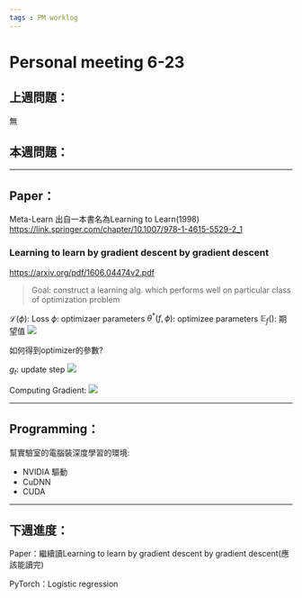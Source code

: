```yaml
---
tags : PM worklog
---
```

# Personal meeting 6-23
## 上週問題：
無

## 本週問題：

---
## Paper：

Meta-Learn 出自一本書名為Learning to Learn(1998)
https://link.springer.com/chapter/10.1007/978-1-4615-5529-2_1



### Learning to learn by gradient descent by gradient descent
https://arxiv.org/pdf/1606.04474v2.pdf 
> Goal: construct a learning alg. which performs well on particular class of optimization problem


$\mathcal L(\phi)$: Loss
$\phi$: optimizaer parameters
$\theta^*(f,\phi)$: optimizee parameters
$\mathbb E_f()$: 期望值
![](https://i.imgur.com/KvdatmS.png)

如何得到optimizer的參數?

$g_t$: update step
![](https://i.imgur.com/7j8OnjO.png)

Computing Gradient:
![](https://i.imgur.com/Xy8wxhL.png)

---

## Programming：
幫實驗室的電腦裝深度學習的環境:
* NVIDIA 驅動
* CuDNN
* CUDA

---

## 下週進度：
Paper：繼續讀Learning to learn by gradient descent
by gradient descent(應該能讀完)

PyTorch：Logistic regression